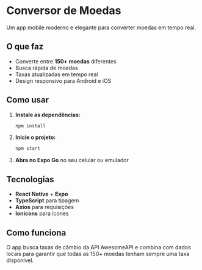 # Conversor de Moedas

Um app mobile moderno e elegante para converter moedas em tempo real.

## O que faz

- Converte entre **150+ moedas** diferentes
- Busca rápida de moedas
- Taxas atualizadas em tempo real
- Design responsivo para Android e iOS

## Como usar

1. **Instale as dependências:**
   ```bash
   npm install
   ```

2. **Inicie o projeto:**
   ```bash
   npm start
   ```

3. **Abra no Expo Go** no seu celular ou emulador

## Tecnologias

- **React Native** + **Expo**
- **TypeScript** para tipagem
- **Axios** para requisições
- **Ionicons** para ícones

## Como funciona

O app busca taxas de câmbio da API AwesomeAPI e combina com dados locais para garantir que todas as 150+ moedas tenham sempre uma taxa disponível. 